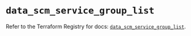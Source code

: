 # `data_scm_service_group_list`

Refer to the Terraform Registry for docs: [`data_scm_service_group_list`](https://registry.terraform.io/providers/paloaltonetworks/scm/1.0.2/docs/data-sources/service_group_list).
